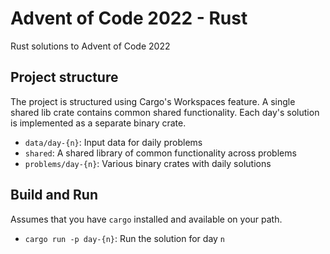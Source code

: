 # Advent of Code 2022 - Rust

Rust solutions to Advent of Code 2022

## Project structure

The project is structured using Cargo's Workspaces feature. A single shared lib crate contains common shared functionality. Each day's solution is implemented as a separate binary crate.

- `data/day-{n}`: Input data for daily problems
- `shared`: A shared library of common functionality across problems
- `problems/day-{n}`: Various binary crates with daily solutions

## Build and Run

Assumes that you have `cargo` installed and available on your path.

- `cargo run -p day-{n}`: Run the solution for day `n`
